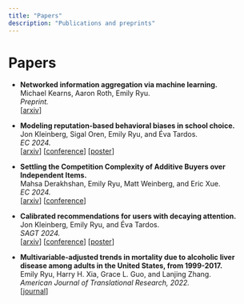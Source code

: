 ```yaml
---
title: "Papers"
description: "Publications and preprints"
---
```


# Papers

- **Networked information aggregation via machine learning.** <br>
Michael Kearns, Aaron Roth, Emily Ryu. <br>
_Preprint._ <br>
[[arxiv](https://arxiv.org/abs/2507.09683)] 

- **Modeling reputation-based behavioral biases in school choice.** <br>
Jon Kleinberg, Sigal Oren, Emily Ryu, and Éva Tardos. <br>
_EC 2024._ <br>
[[arxiv](https://arxiv.org/abs/2403.04616)] [[conference](https://doi.org/10.1145/3670865.3673609)] [[poster](/poster_repbias.pdf)]

- **Settling the Competition Complexity of Additive Buyers over Independent Items.** <br>
Mahsa Derakhshan, Emily Ryu, Matt Weinberg, and Eric Xue. <br>
_EC 2024._ <br>
[[arxiv](https://arxiv.org/abs/2403.03937)] [[conference](https://dl.acm.org/doi/10.1145/3670865.3673627)]

- **Calibrated recommendations for users with decaying attention.** <br>
Jon Kleinberg, Emily Ryu, and Éva Tardos. <br>
_SAGT 2024._ <br>
[[arxiv](https://arxiv.org/abs/2302.03239)] [[conference](https://link.springer.com/chapter/10.1007/978-3-031-71033-9_25)] [[poster](/poster_calrecs.pdf)]

- **Multivariable-adjusted trends in mortality due to alcoholic liver disease among adults in the United States, from 1999-2017.** <br>
Emily Ryu, Harry H. Xia, Grace L. Guo, and Lanjing Zhang. <br>
_American Journal of Translational Research, 2022._ <br>
[[journal](https://www.ncbi.nlm.nih.gov/pmc/articles/PMC8902556/)]